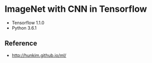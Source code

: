 # ImageNet with CNN in Tensorflow

* Tensorflow 1.1.0
* Python 3.6.1

## Reference 

* http://hunkim.github.io/ml/
